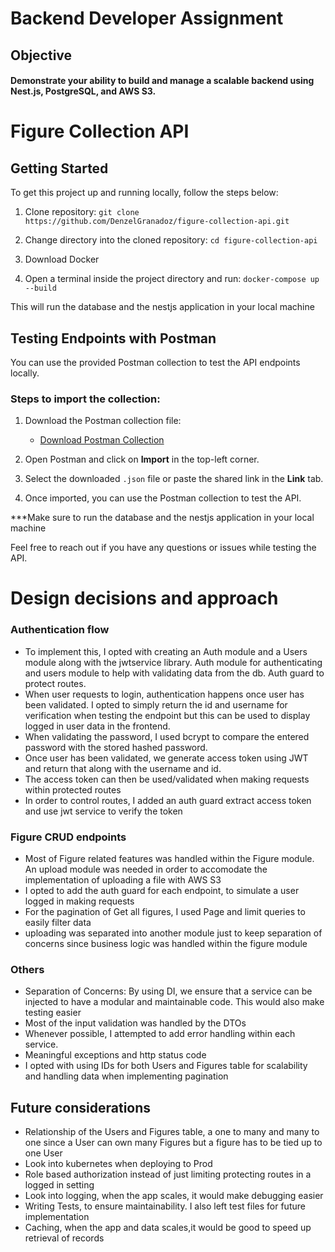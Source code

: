 # Backend Developer Assignment

## Objective

#### Demonstrate your ability to build and manage a scalable backend using Nest.js, PostgreSQL, and AWS S3.

# Figure Collection API

## Getting Started

To get this project up and running locally, follow the steps below:

1. Clone repository:
   `git clone https://github.com/DenzelGranadoz/figure-collection-api.git`

2. Change directory into the cloned repository:
   `cd figure-collection-api`

3. Download Docker

4. Open a terminal inside the project directory and run:
   `docker-compose up --build
`

This will run the database and the nestjs application in your local machine

## Testing Endpoints with Postman

You can use the provided Postman collection to test the API endpoints locally.

### Steps to import the collection:

1. Download the Postman collection file:

   - [Download Postman Collection](https://github.com/DenzelGranadoz/figure-collection-api/blob/main/postman/figure-collection-api.postman_collection.json)

2. Open Postman and click on **Import** in the top-left corner.

3. Select the downloaded `.json` file or paste the shared link in the **Link** tab.

4. Once imported, you can use the Postman collection to test the API.

\*\*\*Make sure to run the database and the nestjs application in your local machine

Feel free to reach out if you have any questions or issues while testing the API.

# Design decisions and approach

### Authentication flow

- To implement this, I opted with creating an Auth module and a Users module along with the jwtservice library. Auth module for authenticating and users module to help with validating data from the db. Auth guard to protect routes.
- When user requests to login, authentication happens once user has been validated. I opted to simply return the id and username for verification when testing the endpoint but this can be used to display logged in user data in the frontend.
- When validating the password, I used bcrypt to compare the entered password with the stored hashed password.
- Once user has been validated, we generate access token using JWT and return that along with the username and id.
- The access token can then be used/validated when making requests within protected routes
- In order to control routes, I added an auth guard extract access token and use jwt service to verify the token

### Figure CRUD endpoints

- Most of Figure related features was handled within the Figure module. An upload module was needed in order to accomodate the implementation of uploading a file with AWS S3
- I opted to add the auth guard for each endpoint, to simulate a user logged in making requests
- For the pagination of Get all figures, I used Page and limit queries to easily filter data
- uploading was separated into another module just to keep separation of concerns since business logic was handled within the figure module

### Others

- Separation of Concerns: By using DI, we ensure that a service can be injected to have a modular and maintainable code. This would also make testing easier
- Most of the input validation was handled by the DTOs
- Whenever possible, I attempted to add error handling within each service.
- Meaningful exceptions and http status code
- I opted with using IDs for both Users and Figures table for scalability and handling data when implementing pagination

## Future considerations

- Relationship of the Users and Figures table, a one to many and many to one since a User can own many Figures but a figure has to be tied up to one User
- Look into kubernetes when deploying to Prod
- Role based authorization instead of just limiting protecting routes in a logged in setting
- Look into logging, when the app scales, it would make debugging easier
- Writing Tests, to ensure maintainability. I also left test files for future implementation
- Caching, when the app and data scales,it would be good to speed up retrieval of records
